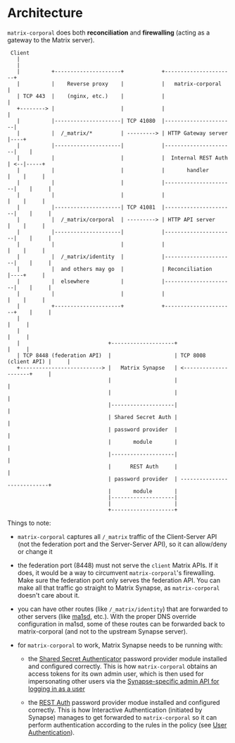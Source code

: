 # Architecture

`matrix-corporal` does both **reconciliation** and **firewalling** (acting as a gateway to the Matrix server).


```
 Client
   |
   |
   |          +---------------------+            +----------------------+
   |          |    Reverse proxy    |            |   matrix-corporal    |
   | TCP 443  |    (nginx, etc.)    |            |                      |
   +--------> |                     |            |                      |
   |          |---------------------| TCP 41080  |----------------------|
   |          |  /_matrix/*         | ---------> | HTTP Gateway server  |----+
   |          |---------------------|            |----------------------|    |
   |          |                     |            |  Internal REST Auth  | <--|-----+
   |          |                     |            |       handler        |    |     |
   |          |                     |            |----------------------|    |     |
   |          |                     |            |                      |    |     |
   |          |---------------------| TCP 41081  |----------------------|    |     |
   |          |  /_matrix/corporal  | ---------> | HTTP API server      |    |     |
   |          |---------------------|            |----------------------|    |     |
   |          |                     |            |                      |    |     |
   |          |  /_matrix/identity  |            |----------------------|    |     |
   |          |  and others may go  |            | Reconciliation       |----+     |
   |          |  elsewhere          |            |----------------------|    |     |
   |          |                     |            |                      |    |     |
   |          +---------------------+            +----------------------+    |     |
   |                                                                         |     |
   |                                                                         |     |
   |                            +--------------------+                       |     |
   | TCP 8448 (federation API)  |                    | TCP 8008 (client API) |     |
   +--------------------------> |   Matrix Synapse   | <---------------------+     |
                                |                    |                             |
                                |                    |                             |
                                |--------------------|                             |
                                | Shared Secret Auth |                             |
                                | password provider  |                             |
                                |       module       |                             |
                                |--------------------|                             |
                                |      REST Auth     |                             |
                                | password provider  | ----------------------------+
                                |       module       |
                                |--------------------|
                                |                    |
                                +--------------------+
```

Things to note:

- `matrix-corporal` captures all `/_matrix` traffic of the Client-Server API (not the federation port and the Server-Server API), so it can allow/deny or change it

- the federation port (8448) must not serve the `client` Matrix APIs. If it does, it would be a way to circumvent `matrix-corporal`'s firewalling. Make sure the federation port only serves the federation API. You can make all that traffic go straight to Matrix Synapse, as `matrix-corporal` doesn't care about it.

- you can have other routes (like `/_matrix/identity`) that are forwarded to other servers (like [ma1sd](https://github.com/ma1uta/ma1sd), etc.). With the proper DNS override configuration in ma1sd, some of these routes can be forwarded back to matrix-corporal (and not to the upstream Synapse server).

- for `matrix-corporal` to work, Matrix Synapse needs to be running with:

  - the [Shared Secret Authenticator](https://github.com/devture/matrix-synapse-shared-secret-auth) password provider module installed and configured correctly. This is how `matrix-corporal` obtains an access tokens for its own admin user, which is then used for impersonating other users via the [Synapse-specific admin API for logging in as a user](https://github.com/matrix-org/synapse/blob/develop/docs/admin_api/user_admin_api.rst#login-as-a-user)

  - the [REST Auth](https://github.com/ma1uta/matrix-synapse-rest-password-provider) password provider modue installed and configured correctly. This is how Interactive Authentication (initiated by Synapse) manages to get forwarded to `matrix-corporal` so it can perform authentication according to the rules in the policy (see [User Authentication](user-authentication.md)).

